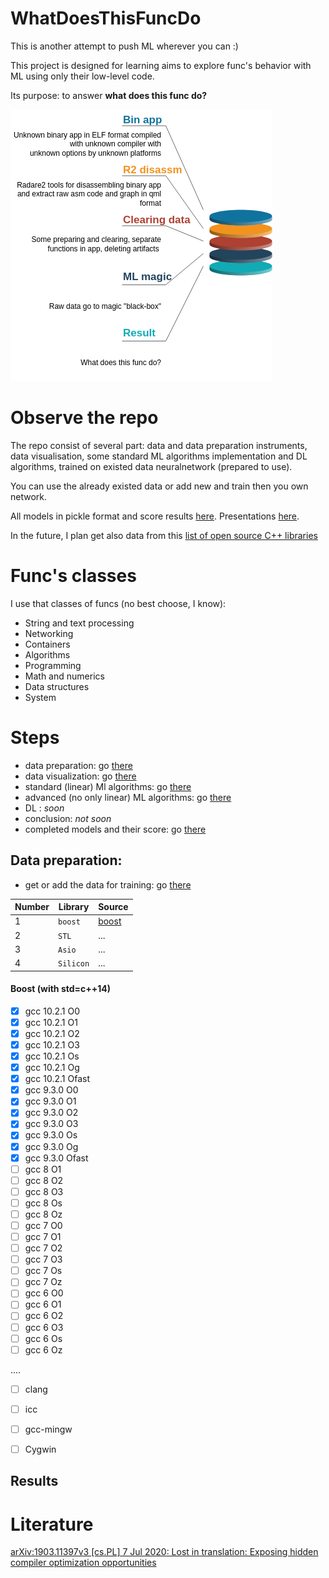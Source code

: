 # WhatDoesThisFuncDo

This is another attempt to push ML wherever you can :)

This project is designed for learning aims to explore func's behavior with ML using only their low-level code.

Its purpose: to answer  **what does this func do?**


![ML_magic](./ML_magic2.png)

# Observe the repo

The repo consist of several part: data and data preparation instruments, data visualisation, some standard ML algorithms implementation and DL algorithms, trained on existed data neuralnetwork (prepared to use).

You can use the already existed data or add new and train then you own network.

All models in pickle format and score results [here](./models_pickle). Presentations [here](./tools/pdf).

In the future, I plan get also data from this [list of open source C++ libraries](https://en.cppreference.com/w/cpp/links/libs)


# Func's classes

I use that classes of funcs (no best choose, I know):

* String and text processing
* Networking
* Containers
* Algorithms
* Programming
* Math and numerics
* Data structures
* System

# Steps

* data preparation: go [there](./tools/raw_data_prepare/)
* data visualization: go [there](./tools/data_visualisation/)
* standard (linear) Ml algorithms: go [there](./tools/linear_models/)
* advanced (no only linear) ML algorithms: go [there](./tools/no_only_linear_models/)
* DL : *soon*
* conclusion: *not soon*
* completed models and their score: go [there](./models_pickle)



## Data preparation:
* get or add the data for training: go [there](./tools/raw_data_prepare/)


| Number | Library     | Source                          |
|--------|-------------|---------------------------------|
| 1      | `boost`      | [boost](https://www.boost.org/) |
| 2      | `STL`       | ...                             |
| 3      | `Asio`  | ...                             |
| 4      | `Silicon` | ...                             |




#### Boost (with std=c++14)
- [x] gcc 10.2.1 O0
- [x] gcc 10.2.1 O1
- [x] gcc 10.2.1 O2
- [x] gcc 10.2.1 O3
- [x] gcc 10.2.1 Os
- [x] gcc 10.2.1 Og
- [x] gcc 10.2.1 Ofast
- [x] gcc 9.3.0 O0
- [x] gcc 9.3.0 O1
- [x] gcc 9.3.0 O2
- [x] gcc 9.3.0 O3
- [x] gcc 9.3.0 Os
- [x] gcc 9.3.0 Og
- [x] gcc 9.3.0 Ofast
- [ ] gcc 8 O1
- [ ] gcc 8 O2
- [ ] gcc 8 O3
- [ ] gcc 8 Os
- [ ] gcc 8 Oz
- [ ] gcc 7 O0
- [ ] gcc 7 O1
- [ ] gcc 7 O2
- [ ] gcc 7 O3
- [ ] gcc 7 Os
- [ ] gcc 7 Oz
- [ ] gcc 6 O0
- [ ] gcc 6 O1
- [ ] gcc 6 O2
- [ ] gcc 6 O3
- [ ] gcc 6 Os
- [ ] gcc 6 Oz

....

- [ ] clang
- [ ] icc
- [ ] gcc-mingw
- [ ] Cygwin


## Results

# Literature

[arXiv:1903.11397v3 [cs.PL] 7 Jul 2020: Lost in translation: Exposing hidden compiler optimization opportunities](https://arxiv.org/pdf/1903.11397.pdf)
